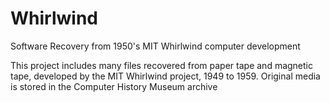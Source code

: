 # Whirlwind
Software Recovery from 1950's MIT Whirlwind computer development

This project includes many files recovered from paper tape and magnetic tape, developed by the MIT Whirlwind project, 1949 to 1959.
Original media is stored in the Computer History Museum archive


